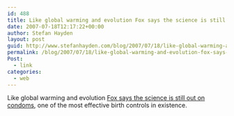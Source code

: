 ```yaml
---
id: 488
title: Like global warming and evolution Fox says the science is still out on condoms, one of the most effective birth controls in existance.
date: 2007-07-18T12:17:22+00:00
author: Stefan Hayden
layout: post
guid: http://www.stefanhayden.com/blog/2007/07/18/like-global-warming-and-evolution-fox-says-the-science-is-still-out-on-condoms-one-of-the-most-effective-birth-controls-in-existance/
permalink: /blog/2007/07/18/like-global-warming-and-evolution-fox-says-the-science-is-still-out-on-condoms-one-of-the-most-effective-birth-controls-in-existance/
Post:
  - link
categories:
  - web
---
```

Like global warming and evolution <a href="http://thinkprogress.org/2007/07/17/fox-condoms-dont-prevent-pregnancy/">Fox says the science is still out on condoms</a>, one of the most effective birth controls in existence.
